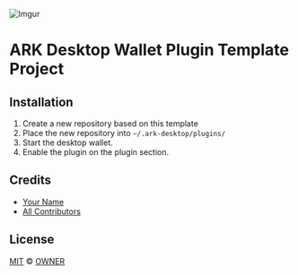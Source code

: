 ![Imgur](https://imgur.com/7n7O70w)
# ARK Desktop Wallet Plugin Template Project

## Installation

 1. Create a new repository based on this template
 2. Place the new repository into `~/.ark-desktop/plugins/`
 2. Start the desktop wallet.
 3. Enable the plugin on the plugin section.

## Credits

- [Your Name](URL)
- [All Contributors](../../contributors)

## License

[MIT](LICENSE) © [OWNER](URL)
